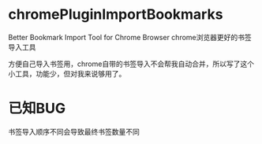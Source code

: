 # chromePluginImportBookmarks
Better Bookmark Import Tool for Chrome Browser
chrome浏览器更好的书签导入工具

方便自己导入书签用，chrome自带的书签导入不会帮我自动合并，所以写了这个小工具，功能少，但对我来说够用了。

# 已知BUG
书签导入顺序不同会导致最终书签数量不同
